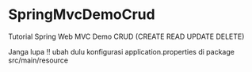 # SpringMvcDemoCrud
Tutorial Spring Web MVC Demo CRUD (CREATE READ UPDATE DELETE)

Janga lupa !! ubah dulu konfigurasi application.properties di package src/main/resource <default package>
